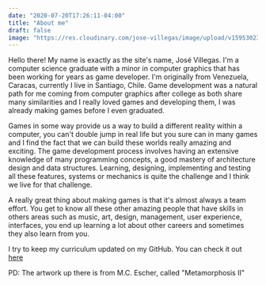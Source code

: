 ```yaml
---
date: "2020-07-20T17:26:11-04:00"
title: "About me"
draft: false
image: "https://res.cloudinary.com/jose-villegas/image/upload/v1595302391/WebPage/5597872486_43af8e948b_o.jpg"
---
```


Hello there! My name is exactly as the site's name, José Villegas. I'm a computer science graduate with a minor in computer graphics that has been working for years as game developer. I'm originally from Venezuela, Caracas, currently I live in Santiago, Chile. Game development was a natural path for me coming from computer graphics after college as both share many similarities and I really loved games and developing them, I was already making games before I even graduated.

Games in some way provide us a way to build a different reality within a computer, you can't double jump in real life but you sure can in many games and I find the fact that we can build these worlds really amazing and exciting. The game development process involves having an extensive knowledge of many programming concepts, a good mastery of architecture design and data structures. Learning, designing, implementing and testing all these features, systems or mechanics is quite the challenge and I think we live for that challenge. 

A really great thing about making games is that it's almost always a team effort. You get to know all these other amazing people that have skills in others areas such as music, art, design, management, user experience, interfaces, you end up learning a lot about other careers and sometimes they also learn from you.

I try to keep my curriculum updated on my GitHub. You can check it out [here](https://github.com/jose-villegas/cv-english/blob/master/main.pdf)

PD: The artwork up there is from M.C. Escher, called "Metamorphosis II"
